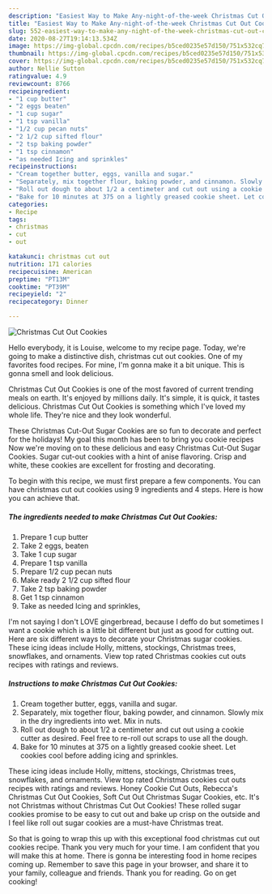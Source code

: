 ```yaml
---
description: "Easiest Way to Make Any-night-of-the-week Christmas Cut Out Cookies"
title: "Easiest Way to Make Any-night-of-the-week Christmas Cut Out Cookies"
slug: 552-easiest-way-to-make-any-night-of-the-week-christmas-cut-out-cookies
date: 2020-08-27T19:14:13.534Z
image: https://img-global.cpcdn.com/recipes/b5ced0235e57d150/751x532cq70/christmas-cut-out-cookies-recipe-main-photo.jpg
thumbnail: https://img-global.cpcdn.com/recipes/b5ced0235e57d150/751x532cq70/christmas-cut-out-cookies-recipe-main-photo.jpg
cover: https://img-global.cpcdn.com/recipes/b5ced0235e57d150/751x532cq70/christmas-cut-out-cookies-recipe-main-photo.jpg
author: Nellie Sutton
ratingvalue: 4.9
reviewcount: 8766
recipeingredient:
- "1 cup butter"
- "2 eggs beaten"
- "1 cup sugar"
- "1 tsp vanilla"
- "1/2 cup pecan nuts"
- "2 1/2 cup sifted flour"
- "2 tsp baking powder"
- "1 tsp cinnamon"
- "as needed Icing and sprinkles"
recipeinstructions:
- "Cream together butter, eggs, vanilla and sugar."
- "Separately, mix together flour, baking powder, and cinnamon. Slowly mix in the dry ingredients into wet. Mix in nuts."
- "Roll out dough to about 1/2 a centimeter and cut out using a cookie cutter as desired. Feel free to re-roll out scraps to use all the dough."
- "Bake for 10 minutes at 375 on a lightly greased cookie sheet. Let cookies cool before adding icing and sprinkles."
categories:
- Recipe
tags:
- christmas
- cut
- out

katakunci: christmas cut out 
nutrition: 171 calories
recipecuisine: American
preptime: "PT13M"
cooktime: "PT39M"
recipeyield: "2"
recipecategory: Dinner

---
```



![Christmas Cut Out Cookies](https://img-global.cpcdn.com/recipes/b5ced0235e57d150/751x532cq70/christmas-cut-out-cookies-recipe-main-photo.jpg)

Hello everybody, it is Louise, welcome to my recipe page. Today, we're going to make a distinctive dish, christmas cut out cookies. One of my favorites food recipes. For mine, I'm gonna make it a bit unique. This is gonna smell and look delicious.

Christmas Cut Out Cookies is one of the most favored of current trending meals on earth. It's enjoyed by millions daily. It's simple, it is quick, it tastes delicious. Christmas Cut Out Cookies is something which I've loved my whole life. They're nice and they look wonderful.

These Christmas Cut-Out Sugar Cookies are so fun to decorate and perfect for the holidays! My goal this month has been to bring you cookie recipes Now we&#39;re moving on to these delicious and easy Christmas Cut-Out Sugar Cookies. Sugar cut-out cookies with a hint of anise flavoring. Crisp and white, these cookies are excellent for frosting and decorating.


To begin with this recipe, we must first prepare a few components. You can have christmas cut out cookies using 9 ingredients and 4 steps. Here is how you can achieve that.

<!--inarticleads1-->

##### The ingredients needed to make Christmas Cut Out Cookies:

1. Prepare 1 cup butter
1. Take 2 eggs, beaten
1. Take 1 cup sugar
1. Prepare 1 tsp vanilla
1. Prepare 1/2 cup pecan nuts
1. Make ready 2 1/2 cup sifted flour
1. Take 2 tsp baking powder
1. Get 1 tsp cinnamon
1. Take as needed Icing and sprinkles,


I&#39;m not saying I don&#39;t LOVE gingerbread, because I deffo do but sometimes I want a cookie which is a little bit different but just as good for cutting out. Here are six different ways to decorate your Christmas sugar cookies. These icing ideas include Holly, mittens, stockings, Christmas trees, snowflakes, and ornaments. View top rated Christmas cookies cut outs recipes with ratings and reviews. 

<!--inarticleads2-->

##### Instructions to make Christmas Cut Out Cookies:

1. Cream together butter, eggs, vanilla and sugar.
1. Separately, mix together flour, baking powder, and cinnamon. Slowly mix in the dry ingredients into wet. Mix in nuts.
1. Roll out dough to about 1/2 a centimeter and cut out using a cookie cutter as desired. Feel free to re-roll out scraps to use all the dough.
1. Bake for 10 minutes at 375 on a lightly greased cookie sheet. Let cookies cool before adding icing and sprinkles.


These icing ideas include Holly, mittens, stockings, Christmas trees, snowflakes, and ornaments. View top rated Christmas cookies cut outs recipes with ratings and reviews. Honey Cookie Cut Outs, Rebecca&#39;s Christmas Cut Out Cookies, Soft Cut Out Christmas Sugar Cookies, etc. It&#39;s not Christmas without Christmas Cut Out Cookies! These rolled sugar cookies promise to be easy to cut out and bake up crisp on the outside and I feel like roll out sugar cookies are a must-have Christmas treat. 

So that is going to wrap this up with this exceptional food christmas cut out cookies recipe. Thank you very much for your time. I am confident that you will make this at home. There is gonna be interesting food in home recipes coming up. Remember to save this page in your browser, and share it to your family, colleague and friends. Thank you for reading. Go on get cooking!
